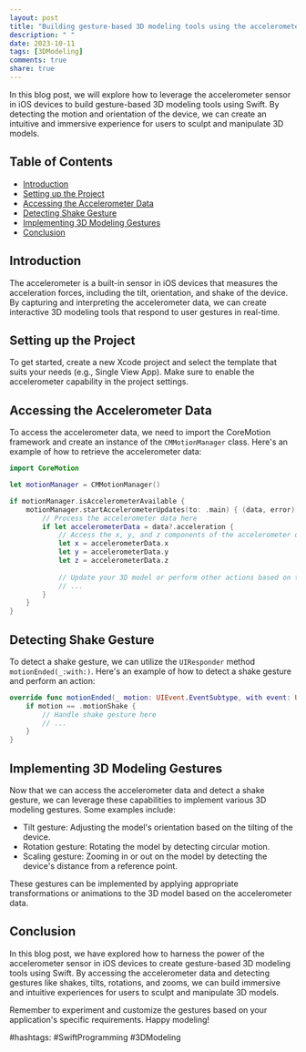 ```yaml
---
layout: post
title: "Building gesture-based 3D modeling tools using the accelerometer in Swift"
description: " "
date: 2023-10-11
tags: [3DModeling]
comments: true
share: true
---
```


In this blog post, we will explore how to leverage the accelerometer sensor in iOS devices to build gesture-based 3D modeling tools using Swift. By detecting the motion and orientation of the device, we can create an intuitive and immersive experience for users to sculpt and manipulate 3D models.

## Table of Contents
- [Introduction](#introduction)
- [Setting up the Project](#setting-up-the-project)
- [Accessing the Accelerometer Data](#accessing-the-accelerometer-data)
- [Detecting Shake Gesture](#detecting-shake-gesture)
- [Implementing 3D Modeling Gestures](#implementing-3d-modeling-gestures)
- [Conclusion](#conclusion)

## Introduction

The accelerometer is a built-in sensor in iOS devices that measures the acceleration forces, including the tilt, orientation, and shake of the device. By capturing and interpreting the accelerometer data, we can create interactive 3D modeling tools that respond to user gestures in real-time.

## Setting up the Project

To get started, create a new Xcode project and select the template that suits your needs (e.g., Single View App). Make sure to enable the accelerometer capability in the project settings.

## Accessing the Accelerometer Data

To access the accelerometer data, we need to import the CoreMotion framework and create an instance of the `CMMotionManager` class. Here's an example of how to retrieve the accelerometer data:

```swift
import CoreMotion

let motionManager = CMMotionManager()

if motionManager.isAccelerometerAvailable {
    motionManager.startAccelerometerUpdates(to: .main) { (data, error) in
        // Process the accelerometer data here
        if let accelerometerData = data?.acceleration {
            // Access the x, y, and z components of the accelerometer data
            let x = accelerometerData.x
            let y = accelerometerData.y
            let z = accelerometerData.z
            
            // Update your 3D model or perform other actions based on the accelerometer data
            // ...
        }
    }
}
```

## Detecting Shake Gesture

To detect a shake gesture, we can utilize the `UIResponder` method `motionEnded(_:with:)`. Here's an example of how to detect a shake gesture and perform an action:

```swift
override func motionEnded(_ motion: UIEvent.EventSubtype, with event: UIEvent?) {
    if motion == .motionShake {
        // Handle shake gesture here
        // ...
    }
}
```

## Implementing 3D Modeling Gestures

Now that we can access the accelerometer data and detect a shake gesture, we can leverage these capabilities to implement various 3D modeling gestures. Some examples include:

- Tilt gesture: Adjusting the model's orientation based on the tilting of the device.
- Rotation gesture: Rotating the model by detecting circular motion.
- Scaling gesture: Zooming in or out on the model by detecting the device's distance from a reference point.

These gestures can be implemented by applying appropriate transformations or animations to the 3D model based on the accelerometer data.

## Conclusion

In this blog post, we have explored how to harness the power of the accelerometer sensor in iOS devices to create gesture-based 3D modeling tools using Swift. By accessing the accelerometer data and detecting gestures like shakes, tilts, rotations, and zooms, we can build immersive and intuitive experiences for users to sculpt and manipulate 3D models.

Remember to experiment and customize the gestures based on your application's specific requirements. Happy modeling!

#hashtags: #SwiftProgramming #3DModeling
